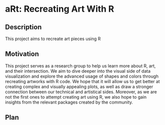 ﻿# aRt: Recreating Art With R

## Description
This project aims to recreate art pieces using R

## Motivation
This project serves as a research group to help us learn more about R, art, and their intersection. We aim to dive deeper into the visual side of data visualization and explore the advanced usage of shapes and colors through recreating artworks with R code. We hope that it will allow us to get better at creating complex and visually appealing plots, as well as draw a stronger connection between our technical and artistical sides. Moreover, as we are not the first ones to attempt creating art using R, we also hope to gain insights from the relevant packages created by the community.

## Plan

